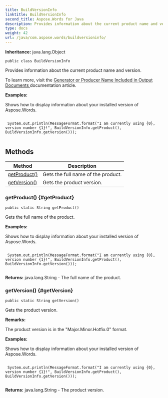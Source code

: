 ```yaml
---
title: BuildVersionInfo
linktitle: BuildVersionInfo
second_title: Aspose.Words for Java
description: Provides information about the current product name and version in Java.
type: docs
weight: 42
url: /java/com.aspose.words/buildversioninfo/
---
```


**Inheritance:**
java.lang.Object
```
public class BuildVersionInfo
```

Provides information about the current product name and version.

To learn more, visit the [ Generator or Producer Name Included in Output Documents ][Generator or Producer Name Included in Output Documents] documentation article.

 **Examples:** 

Shows how to display information about your installed version of Aspose.Words.

```

 System.out.println(MessageFormat.format("I am currently using {0}, version number {1}!", BuildVersionInfo.getProduct(), BuildVersionInfo.getVersion()));
 
```


[Generator or Producer Name Included in Output Documents]: https://docs.aspose.com/words/java/generator-or-producer-name-included-in-output-documents/
## Methods

| Method | Description |
| --- | --- |
| [getProduct()](#getProduct) | Gets the full name of the product. |
| [getVersion()](#getVersion) | Gets the product version. |
### getProduct() {#getProduct}
```
public static String getProduct()
```


Gets the full name of the product.

 **Examples:** 

Shows how to display information about your installed version of Aspose.Words.

```

 System.out.println(MessageFormat.format("I am currently using {0}, version number {1}!", BuildVersionInfo.getProduct(), BuildVersionInfo.getVersion()));
 
```

**Returns:**
java.lang.String - The full name of the product.
### getVersion() {#getVersion}
```
public static String getVersion()
```


Gets the product version.

 **Remarks:** 

The product version is in the "Major.Minor.Hotfix.0" format.

 **Examples:** 

Shows how to display information about your installed version of Aspose.Words.

```

 System.out.println(MessageFormat.format("I am currently using {0}, version number {1}!", BuildVersionInfo.getProduct(), BuildVersionInfo.getVersion()));
 
```

**Returns:**
java.lang.String - The product version.
